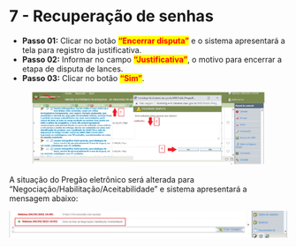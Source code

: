 # 7 - Recuperação de senhas

* **Passo 01:** Clicar no botão <mark style="color:red;">**“Encerrar disputa”**</mark> e o sistema apresentará a tela para registro da justificativa.&#x20;
* **Passo 02:** Informar no campo <mark style="color:red;">**“Justificativa”**</mark>, o motivo para encerrar a etapa de disputa de lances.&#x20;
* **Passo 03:** Clicar no botão <mark style="color:red;">**“Sim”**</mark>.

<figure><img src="../../.gitbook/assets/image (35).png" alt=""><figcaption></figcaption></figure>

A situação do Pregão eletrônico será alterada para “Negociação/Habilitação/Aceitabilidade” e sistema apresentará a mensagem abaixo:

![](<../../.gitbook/assets/image (36).png>)
